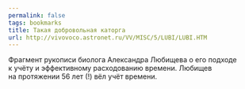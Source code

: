 ```yaml
---
permalink: false
tags: bookmarks
title: Такая добровольная каторга
url: http://vivovoco.astronet.ru/VV/MISC/5/LUBI/LUBI.HTM
---
```

Фрагмент рукописи биолога Александра Любищева о его подходе к учёту и эффективному расходованию времени. Любищев на протяжении 56 лет (!) вёл учёт времени.
